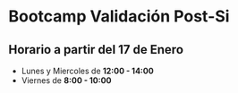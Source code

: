 # Bootcamp Validación Post-Si


## Horario a partir del 17 de Enero

* Lunes y Miercoles de **12:00 - 14:00**
* Viernes de **8:00 - 10:00**
